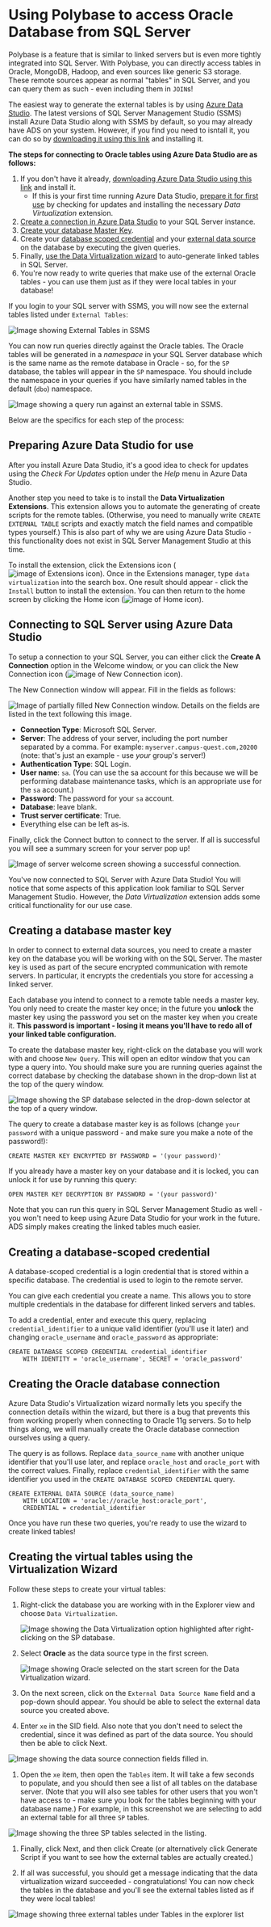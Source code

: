 # Using Polybase to access Oracle Database from SQL Server

Polybase is a feature that is similar to linked servers but is even more tightly integrated into SQL Server. With Polybase, you can directly access tables in Oracle, MongoDB, Hadoop, and even sources like generic S3 storage. These remote sources appear as normal "tables" in SQL Server, and you can query them as such - even including them in `JOIN`s!

The easiest way to generate the external tables is by using [Azure Data Studio](https://azure.microsoft.com/en-us/products/data-studio). The latest versions of SQL Server Management Studio (SSMS) install Azure Data Studio along with SSMS by default, so you may already have ADS on your system. However, if you find you need to isntall it, you can do so by [downloading it using this link](https://go.microsoft.com/fwlink/?linkid=2231303) and installing it.

**The steps for connecting to Oracle tables using Azure Data Studio are as follows:**

1. If you don't have it already, [downloading Azure Data Studio using this link](https://go.microsoft.com/fwlink/?linkid=2231303) and install it.
    - If this is your first time running Azure Data Studio, [prepare it for first use](#preparing-azure-data-studio-for-use) by checking for updates and installing the necessary *Data Virtualization* extension.
1. [Create a connection in Azure Data Studio](#connecting-to-sql-server-using-azure-data-studio) to your SQL Server instance.
1. [Create your database Master Key](#creating-a-database-master-key).
1. Create your [database scoped credential](#creating-a-database-scoped-credential) and your [external data source](#creating-the-oracle-database-connection) on the database by executing the given queries.
1. Finally, [use the Data Virtualization wizard](#creating-the-virtual-tables-using-the-virtualization-wizard) to auto-generate linked tables in SQL Server.
1. You're now ready to write queries that make use of the external Oracle tables - you can use them just as if they were local tables in your database!

If you login to your SQL server with SSMS, you will now see the external tables listed under `External Tables`:

![Image showing External Tables in SSMS](images/ssms_ext_tables.png)

You can now run queries directly against the Oracle tables. The Oracle tables will be generated in a *namespace* in your SQL Server database which is the same name as the remote database in Oracle - so, for the `SP` database, the tables will appear in the `SP` namespace. You should include the namespace in your queries if you have similarly named tables in the default (`dbo`) namespace.

![Image showing a query run against an external table in SSMS.](images/ssms_success_query.png)

Below are the specifics for each step of the process:

## Preparing Azure Data Studio for use

After you install Azure Data Studio, it's a good idea to check for updates using the *Check For Updates* option under the *Help* menu in Azure Data Studio.

Another step you need to take is to install the **Data Virtualization Extensions**. This extension allows you to automate the generating of create scripts for the remote tables. (Otherwise, you need to manually write `CREATE EXTERNAL TABLE` scripts and exactly match the field names and compatible types yourself.) This is also part of why we are using Azure Data Studio - this functionality does not exist in SQL Server Management Studio at this time.

To install the extension, click the Extensions icon (![image of Extensions icon](images/ads_extensions_icon.png)). Once in the Extensions manager, type `data virtualization` into the search box. One result should appear - click the `Install` button to install the extension. You can then return to the home screen by clicking the Home icon (![image of Home icon](images/ads_home_icon.png)).

## Connecting to SQL Server using Azure Data Studio

To setup a connection to your SQL Server, you can either click the **Create A Connection** option in the Welcome window, or you can click the New Connection icon (![image of New Connection icon](images/ads_new_connection_icon.png)). 

The New Connection window will appear. Fill in the fields as follows:

![Image of partially filled New Connection window. Details on the fields are listed in the text following this image.](images/ads_new_connection.png)

- **Connection Type**: Microsoft SQL Server.
- **Server**: The address of your server, including the port number separated by a comma. For example: `myserver.campus-quest.com,20200` (note: that's just an example - use *your* group's server!)
- **Authentication Type**: SQL Login.
- **User name**: `sa`. (You can use the sa account for this because we will be performing database maintenance tasks, which is an appropriate use for the `sa` account.)
- **Password**: The password for your `sa` account.
- **Database**: leave blank.
- **Trust server certificate**: True.
- Everything else can be left as-is.

Finally, click the Connect button to connect to the server. If all is successful you will see a summary screen for your server pop up!

![Image of server welcome screen showing a successful connection.](images/ads_server_welcome.png)

You've now connected to SQL Server with Azure Data Studio! You will notice that some aspects of this application look familiar to SQL Server Management Studio. However, the *Data Virtualization* extension adds some critical functionality for our use case.

## Creating a database master key

In order to connect to external data sources, you need to create a master key on the database you will be working with on the SQL Server. The master key is used as part of the secure encrypted communication with remote servers. In particular, it encrypts the credentials you store for accessing a linked server.

Each database you intend to connect to a remote table needs a master key. You only need to create the master key once; in the future you **unlock** the master key using the password you set on the master key when you create it. **This password is important - losing it means you'll have to redo all of your linked table configuration.**

To create the database master key, right-click on the database you will work with and choose `New Query`. This will open an editor window that you can type a query into. You should make sure you are running queries against the correct database by checking the database shown in the drop-down list at the top of the query window.

![Image showing the SP database selected in the drop-down selector at the top of a query window.](images/ads_database_selected.png)

The query to create a database master key is as follows (change `your password` with a unique password - and make sure you make a note of the password!):

    CREATE MASTER KEY ENCRYPTED BY PASSWORD = '(your password)'

If you already have a master key on your database and it is locked, you can unlock it for use by running this query:

    OPEN MASTER KEY DECRYPTION BY PASSWORD = '(your password)'

Note that you can run this query in SQL Server Management Studio as well - you won't need to keep using Azure Data Studio for your work in the future. ADS simply makes creating the linked tables much easier.

## Creating a database-scoped credential

A database-scoped credential is a login credential that is stored within a specific database. The credential is used to login to the remote server.

You can give each credential you create a name. This allows you to store multiple credentials in the database for different linked servers and tables. 

To add a credential, enter and execute this query, replacing `credential_identifier` to a unique valid identifier (you'll use it later) and changing `oracle_username` and `oracle_password` as appropriate:

    CREATE DATABASE SCOPED CREDENTIAL credential_identifier
        WITH IDENTITY = 'oracle_username', SECRET = 'oracle_password'

## Creating the Oracle database connection

Azure Data Studio's Virtualization wizard normally lets you specify the connection details within the wizard, but there is a bug that prevents this from working properly when connecting to Oracle 11g servers. So to help things along, we will manually create the Oracle database connection ourselves using a query.

The query is as follows. Replace `data_source_name` with another unique identifier that you'll use later, and replace `oracle_host` and `oracle_port` with the correct values. Finally, replace `credential_identifier` with the same identifier you used in the `CREATE DATABASE SCOPED CREDENTIAL` query.

    CREATE EXTERNAL DATA SOURCE (data_source_name)
        WITH LOCATION = 'oracle://oracle_host:oracle_port',
        CREDENTIAL = credential_identifier

Once you have run these two queries, you're ready to use the wizard to create linked tables!

## Creating the virtual tables using the Virtualization Wizard

Follow these steps to create your virtual tables:

1. Right-click the database you are working with in the Explorer view and choose `Data Virtualization`.

    ![Image showing the Data Virtualization option highlighted after right-clicking on the SP database.](images/ads_ct_step1.png)

1. Select **Oracle** as the data source type in the first screen.

    ![Image showing Oracle selected on the start screen for the Data Virtualization wizard.](images/ads_ct_step2.png)

1. On the next screen, click on the `External Data Source Name` field and a pop-down should appear. You should be able to select the external data source you created above.

1. Enter `xe` in the SID field. Also note that you don't need to select the credential, since it was defined as part of the data source. You should then be able to click Next.

![Image showing the data source connection fields filled in.](images/ads_ct_step3)

1. Open the `xe` item, then open the `Tables` item. It will take a few seconds to populate, and you should then see a list of all tables on the database server. (Note that you will also see tables for other users that you won't have access to - make sure you look for the tables beginning with your database name.) For example, in this screenshot we are selecting to add an external table for all three `SP` tables.

![Image showing the three SP tables selected in the listing.](images/ads_ct_step4.png)

1. Finally, click Next, and then click Create (or alternatively click Generate Script if you want to see how the external tables are actually created.)

1. If all was successful, you should get a message indicating that the data virtualization wizard succeeded - congratulations! You can now check the tables in the database and you'll see the external tables listed as if they were local tables!

![Image showing three external tables under Tables in the explorer list](images/ads_ct_step5_success.png)

